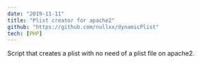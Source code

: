 ```yaml
---
date: "2019-11-11"
title: "Plist creator for apache2"
github: "https://github.com/nullxx/dynamicPlist"
tech: [PHP]
---
```


Script that creates a plist with no need of a plist file on apache2.